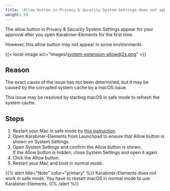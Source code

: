 ```yaml
---
title: 'Allow button in Privacy & Security System Settings does not appear'
weight: 50
---
```


The allow button in Privacy & Security System Settings appear for your approval after you open Karabiner-Elements for the first time.

However, this allow button may not appear in some environments.

{{< local-image src="images/system-extension-allow@2x.png" >}}

## Reason

The exact cause of the issue has not been determined, but it may be caused by the corrupted system cache by a macOS issue.

This issue may be resolved by starting macOS in safe mode to refresh the system cache.

## Steps

1.  Restart your Mac in safe mode by [this instruction](https://support.apple.com/guide/mac-help/start-up-your-mac-in-safe-mode-mh21245/mac).
2.  Open Karabiner-Elements from Launchpad to ensure that Allow button is shown on System Settings.
3.  Open System Settings and confirm the Allow button is shown.<br/>
    If the Allow button is hidden, close System Settings and open it again.
4.  Click the Allow button.
5.  Restart your Mac and boot in normal mode.

{{% alert title="Note" color="primary" %}}
Karabiner-Elements does not work in safe mode.
You have to restart macOS in normal mode to use Karabiner-Elements.
{{% /alert %}}
